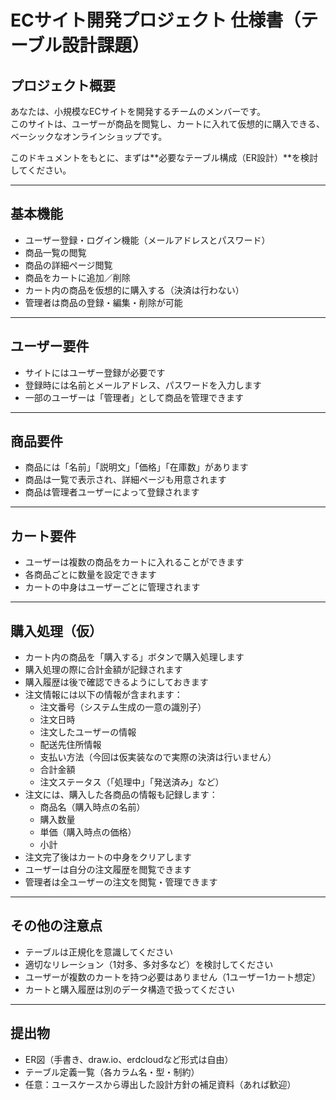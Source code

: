 # ECサイト開発プロジェクト 仕様書（テーブル設計課題）

## プロジェクト概要

あなたは、小規模なECサイトを開発するチームのメンバーです。  
このサイトは、ユーザーが商品を閲覧し、カートに入れて仮想的に購入できる、ベーシックなオンラインショップです。

このドキュメントをもとに、まずは**必要なテーブル構成（ER設計）**を検討してください。

---

## 基本機能

- ユーザー登録・ログイン機能（メールアドレスとパスワード）
- 商品一覧の閲覧
- 商品の詳細ページ閲覧
- 商品をカートに追加／削除
- カート内の商品を仮想的に購入する（決済は行わない）
- 管理者は商品の登録・編集・削除が可能

---

## ユーザー要件

- サイトにはユーザー登録が必要です
- 登録時には名前とメールアドレス、パスワードを入力します
- 一部のユーザーは「管理者」として商品を管理できます

---

## 商品要件

- 商品には「名前」「説明文」「価格」「在庫数」があります
- 商品は一覧で表示され、詳細ページも用意されます
- 商品は管理者ユーザーによって登録されます

---

## カート要件

- ユーザーは複数の商品をカートに入れることができます
- 各商品ごとに数量を設定できます
- カートの中身はユーザーごとに管理されます

---

## 購入処理（仮）

- カート内の商品を「購入する」ボタンで購入処理します
- 購入処理の際に合計金額が記録されます
- 購入履歴は後で確認できるようにしておきます
- 注文情報には以下の情報が含まれます：
  - 注文番号（システム生成の一意の識別子）
  - 注文日時
  - 注文したユーザーの情報
  - 配送先住所情報
  - 支払い方法（今回は仮実装なので実際の決済は行いません）
  - 合計金額
  - 注文ステータス（「処理中」「発送済み」など）
- 注文には、購入した各商品の情報も記録します：
  - 商品名（購入時点の名前）
  - 購入数量
  - 単価（購入時点の価格）
  - 小計
- 注文完了後はカートの中身をクリアします
- ユーザーは自分の注文履歴を閲覧できます
- 管理者は全ユーザーの注文を閲覧・管理できます

---

## その他の注意点

- テーブルは正規化を意識してください
- 適切なリレーション（1対多、多対多など）を検討してください
- ユーザーが複数のカートを持つ必要はありません（1ユーザー1カート想定）
- カートと購入履歴は別のデータ構造で扱ってください

---

## 提出物

- ER図（手書き、draw.io、erdcloudなど形式は自由）
- テーブル定義一覧（各カラム名・型・制約）
- 任意：ユースケースから導出した設計方針の補足資料（あれば歓迎）